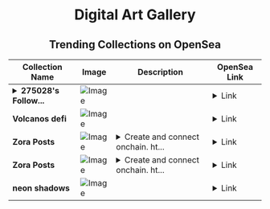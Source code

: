 <div align="center">

# Digital Art Gallery

## Trending Collections on OpenSea

| Collection Name                       | Image                                                                                     | Description                       | OpenSea Link                                                                                          |
|---------------------------------------|-------------------------------------------------------------------------------------------|-----------------------------------|--------------------------------------------------------------------------------------------------------|
| **<details><summary>275028's Follow...</summary>275028's Follower</details>** | ![Image](https://i.seadn.io/s/raw/files/19f9f090920392cc3650cbdf4361755b.png?w=500&auto=format?w=200&auto=format) |  | <details><summary>Link</summary>[275028's Follower](https://opensea.io/collection/275028-s-follower)</details> |
| **Volcanos defi** | ![Image](https://i.seadn.io/s/raw/files/3119a08106b9c6e8129768b2477d1ceb.png?w=500&auto=format?w=200&auto=format) |  | <details><summary>Link</summary>[Volcanos defi](https://opensea.io/collection/volcanos-defi)</details> |
| **Zora Posts** | ![Image](https://i.seadn.io/s/raw/files/d74f36ef1b8abbd56d23adf0469a98fe.jpg?w=500&auto=format?w=200&auto=format) | <details><summary>Create and connect onchain. ht...</summary>Create and connect onchain. https://zora.co</details> | <details><summary>Link</summary>[Zora Posts](https://opensea.io/collection/zora-posts-2913)</details> |
| **Zora Posts** | ![Image](https://i.seadn.io/s/raw/files/d74f36ef1b8abbd56d23adf0469a98fe.jpg?w=500&auto=format?w=200&auto=format) | <details><summary>Create and connect onchain. ht...</summary>Create and connect onchain. https://zora.co</details> | <details><summary>Link</summary>[Zora Posts](https://opensea.io/collection/zora-posts-2912)</details> |
| **neon shadows** | ![Image](https://i.seadn.io/s/raw/files/3c678a43c5d9ea66797fe1a427659792.png?w=500&auto=format?w=200&auto=format) |  | <details><summary>Link</summary>[neon shadows](https://opensea.io/collection/neon-shadows-1)</details> |

</div>
